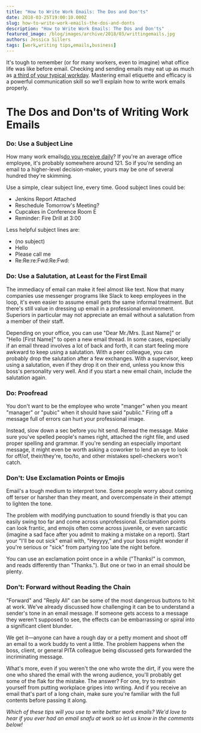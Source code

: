 ```yaml
---
title: "How to Write Work Emails: The Dos and Don'ts"
date: 2018-03-25T19:00:10.000Z
slug: how-to-write-work-emails-the-dos-and-donts
description: "How to Write Work Emails: The Dos and Don'ts"
featured_image: /blog/images/archive/2018/03/writtingemails.jpg
authors: Jessica Sillers
tags: [work,writing tips,emails,business]
---
```


It's tough to remember (or for many workers, even to imagine) what office life was like before email. Checking and sending emails may eat up as much as [a third of your typical workday](https://globalnews.ca/news/3395457/this-is-how-much-time-you-spend-on-work-emails-every-day-according-to-a-canadian-survey/). Mastering email etiquette and efficacy is a powerful communication skill so we'll explain how to write work emails properly.

# The Dos and Don'ts of Writing Work Emails

### Do: Use a Subject Line

How many work emails[do you receive daily](https://www.templafy.com/blog/how-many-emails-are-sent-every-day-top-email-statistics-your-business-needs-to-know/)? If you're an average office employee, it's probably somewhere around 121\. So if you're sending an email to a higher-level decision-maker, yours may be one of several hundred they're skimming.

Use a simple, clear subject line, every time. Good subject lines could be:

* Jenkins Report Attached
* Reschedule Tomorrow's Meeting?
* Cupcakes in Conference Room E
* Reminder: Fire Drill at 3:00

Less helpful subject lines are:

* (no subject)
* Hello
* Please call me
* Re:Re:re:Fwd:Re:Fwd:

### Do: Use a Salutation, at Least for the First Email

The immediacy of email can make it feel almost like text. Now that many companies use messenger programs like Slack to keep employees in the loop, it's even easier to assume email gets the same informal treatment. But there's still value in dressing up email in a professional environment. Superiors in particular may not appreciate an email without a salutation from a member of their staff.

Depending on your office, you can use "Dear Mr./Mrs. \[Last Name\]" or "Hello \[First Name\]" to open a new email thread. In some cases, especially if an email thread involves a lot of back and forth, it can start feeling more awkward to keep using a salutation. With a peer colleague, you can probably drop the salutation after a few exchanges. With a supervisor, keep using a salutation, even if they drop it on their end, unless you know this boss's personality very well. And if you start a new email chain, include the salutation again.

### Do: Proofread

You don't want to be the employee who wrote "manger" when you meant "manager" or "pubic" when it should have said "public." Firing off a message full of errors can hurt your professional image.

Instead, slow down a sec before you hit send. Reread the message. Make sure you've spelled people's names right, attached the right file, and used proper spelling and grammar. If you're sending an especially important message, it might even be worth asking a coworker to lend an eye to look for off/of, their/they're, too/to, and other mistakes spell-checkers won't catch.

### Don't: Use Exclamation Points or Emojis

Email's a tough medium to interpret tone. Some people worry about coming off terser or harsher than they meant, and overcompensate in their attempt to lighten the tone.

The problem with modifying punctuation to sound friendly is that you can easily swing too far and come across unprofessional. Exclamation points can look frantic, and emojis often come across juvenile, or even sarcastic (imagine a sad face after you admit to making a mistake on a report). Start your "I'll be out sick" email with, "Heyyyy," and your boss might wonder if you're serious or "sick" from partying too late the night before.

You can use an exclamation point once in a while ("Thanks!" is common, and reads differently than "Thanks."). But one or two in an email should be plenty.

### Don't: Forward without Reading the Chain

"Forward" and "Reply All" can be some of the most dangerous buttons to hit at work. We've already discussed how challenging it can be to understand a sender's tone in an email message. If someone gets access to a message they weren't supposed to see, the effects can be embarrassing or spiral into a significant client blunder.

We get it—anyone can have a rough day or a petty moment and shoot off an email to a work buddy to vent a little. The problem happens when the boss, client, or general PITA colleague being discussed gets forwarded the incriminating message.

What's more, even if you weren't the one who wrote the dirt, if you were the one who shared the email with the wrong audience, you'll probably get some of the flak for the mistake. The answer? For one, try to restrain yourself from putting workplace gripes into writing. And if you receive an email that's part of a long chain, make sure you're familiar with the full contents before passing it along.

_Which of these tips will you use to write better work emails? We'd love to hear if you ever had an email snafu at work so let us know in the comments below!_